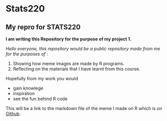 # Stats220

## My repro for STATS220
**I am writing this Repository for the purpose of my project 1.**

*Hello everyone, this repository would be a public repository made from me for the purposes of* :
1. Showing how meme images are made by R programs. 
2. Reflecting on the materials that I have learnt from this course. 

Hopefully from my work you would
* gain knowlege 
* inspiration 
* see the fun behind R code

This will be a link to the markdown file of the meme I made on R which is on [Github]().  
